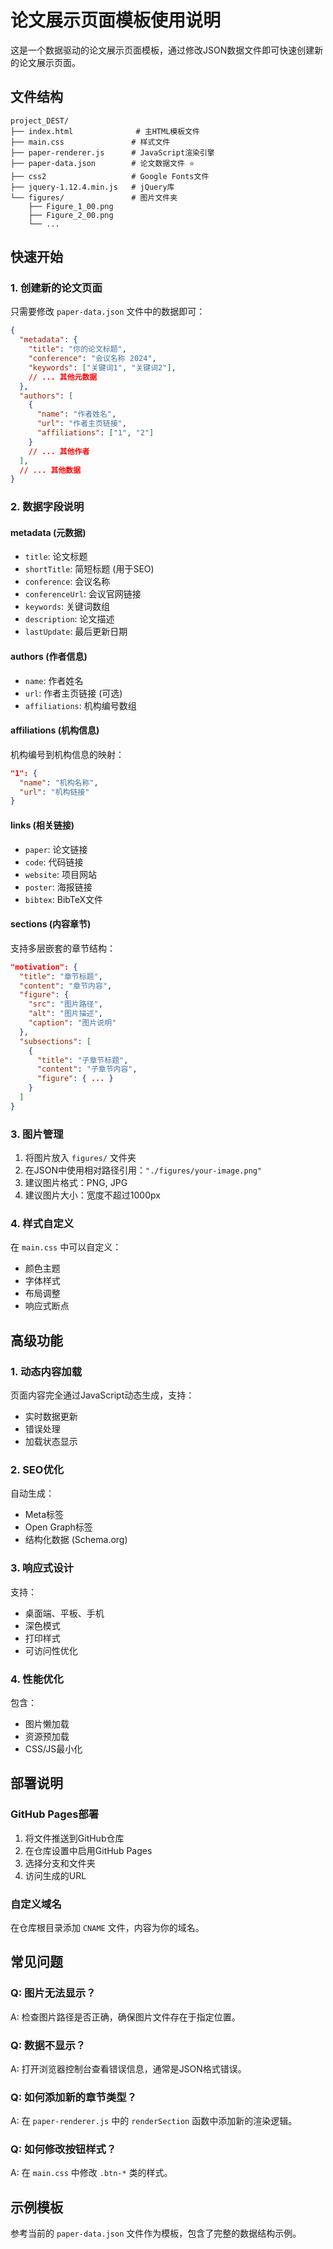 # 论文展示页面模板使用说明

这是一个数据驱动的论文展示页面模板，通过修改JSON数据文件即可快速创建新的论文展示页面。

## 文件结构

```
project_DEST/
├── index.html              # 主HTML模板文件
├── main.css               # 样式文件
├── paper-renderer.js      # JavaScript渲染引擎
├── paper-data.json        # 论文数据文件 ⭐
├── css2                   # Google Fonts文件
├── jquery-1.12.4.min.js   # jQuery库
└── figures/               # 图片文件夹
    ├── Figure_1_00.png
    ├── Figure_2_00.png
    └── ...
```

## 快速开始

### 1. 创建新的论文页面

只需要修改 `paper-data.json` 文件中的数据即可：

```json
{
  "metadata": {
    "title": "你的论文标题",
    "conference": "会议名称 2024",
    "keywords": ["关键词1", "关键词2"],
    // ... 其他元数据
  },
  "authors": [
    {
      "name": "作者姓名",
      "url": "作者主页链接",
      "affiliations": ["1", "2"]
    }
    // ... 其他作者
  ],
  // ... 其他数据
}
```

### 2. 数据字段说明

#### metadata (元数据)
- `title`: 论文标题
- `shortTitle`: 简短标题 (用于SEO)
- `conference`: 会议名称
- `conferenceUrl`: 会议官网链接
- `keywords`: 关键词数组
- `description`: 论文描述
- `lastUpdate`: 最后更新日期

#### authors (作者信息)
- `name`: 作者姓名
- `url`: 作者主页链接 (可选)
- `affiliations`: 机构编号数组

#### affiliations (机构信息)
机构编号到机构信息的映射：
```json
"1": {
  "name": "机构名称",
  "url": "机构链接"
}
```

#### links (相关链接)
- `paper`: 论文链接
- `code`: 代码链接
- `website`: 项目网站
- `poster`: 海报链接
- `bibtex`: BibTeX文件

#### sections (内容章节)
支持多层嵌套的章节结构：
```json
"motivation": {
  "title": "章节标题",
  "content": "章节内容",
  "figure": {
    "src": "图片路径",
    "alt": "图片描述",
    "caption": "图片说明"
  },
  "subsections": [
    {
      "title": "子章节标题",
      "content": "子章节内容",
      "figure": { ... }
    }
  ]
}
```

### 3. 图片管理

1. 将图片放入 `figures/` 文件夹
2. 在JSON中使用相对路径引用：`"./figures/your-image.png"`
3. 建议图片格式：PNG, JPG
4. 建议图片大小：宽度不超过1000px

### 4. 样式自定义

在 `main.css` 中可以自定义：
- 颜色主题
- 字体样式
- 布局调整
- 响应式断点

## 高级功能

### 1. 动态内容加载
页面内容完全通过JavaScript动态生成，支持：
- 实时数据更新
- 错误处理
- 加载状态显示

### 2. SEO优化
自动生成：
- Meta标签
- Open Graph标签
- 结构化数据 (Schema.org)

### 3. 响应式设计
支持：
- 桌面端、平板、手机
- 深色模式
- 打印样式
- 可访问性优化

### 4. 性能优化
包含：
- 图片懒加载
- 资源预加载
- CSS/JS最小化

## 部署说明

### GitHub Pages部署
1. 将文件推送到GitHub仓库
2. 在仓库设置中启用GitHub Pages
3. 选择分支和文件夹
4. 访问生成的URL

### 自定义域名
在仓库根目录添加 `CNAME` 文件，内容为你的域名。

## 常见问题

### Q: 图片无法显示？
A: 检查图片路径是否正确，确保图片文件存在于指定位置。

### Q: 数据不显示？
A: 打开浏览器控制台查看错误信息，通常是JSON格式错误。

### Q: 如何添加新的章节类型？
A: 在 `paper-renderer.js` 中的 `renderSection` 函数中添加新的渲染逻辑。

### Q: 如何修改按钮样式？
A: 在 `main.css` 中修改 `.btn-*` 类的样式。

## 示例模板

参考当前的 `paper-data.json` 文件作为模板，包含了完整的数据结构示例。
